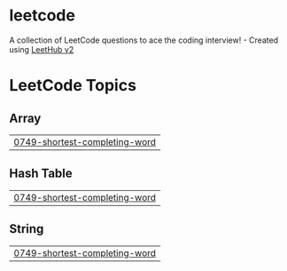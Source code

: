 # leetcode
A collection of LeetCode questions to ace the coding interview! - Created using [LeetHub v2](https://github.com/arunbhardwaj/LeetHub-2.0)

<!---LeetCode Topics Start-->
# LeetCode Topics
## Array
|  |
| ------- |
| [0749-shortest-completing-word](https://github.com/gkbrum/leetcode/tree/master/0749-shortest-completing-word) |
## Hash Table
|  |
| ------- |
| [0749-shortest-completing-word](https://github.com/gkbrum/leetcode/tree/master/0749-shortest-completing-word) |
## String
|  |
| ------- |
| [0749-shortest-completing-word](https://github.com/gkbrum/leetcode/tree/master/0749-shortest-completing-word) |
<!---LeetCode Topics End-->